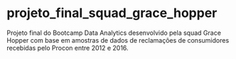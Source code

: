 # projeto_final_squad_grace_hopper
Projeto final do Bootcamp Data Analytics desenvolvido pela squad Grace Hopper com base em amostras de dados de reclamações de consumidores recebidas pelo Procon entre 2012 e 2016.
